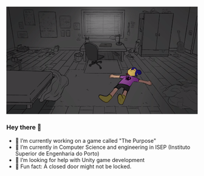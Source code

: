 ![Image](image.gif)
### Hey there 👋

- 🔵 I’m currently working on a game called "The Purpose"
- 🔴 I’m currently in Computer Science and engineering in ISEP (Instituto Superior de Engenharia do Porto)
- 🔵 I’m looking for help with Unity game development
- 🔴 Fun fact: A closed door might not be locked.
